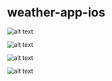 # weather-app-ios

![alt text](http://thescorekeeper.gwiddle.co.uk/weatherapp/1.png)

![alt text](http://thescorekeeper.gwiddle.co.uk/weatherapp/2.png)

![alt text](http://thescorekeeper.gwiddle.co.uk/weatherapp/3.png)

![alt text](http://thescorekeeper.gwiddle.co.uk/weatherapp/4.png)
